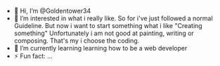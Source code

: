 - 👋 Hi, I’m @Goldentower34
- 👀 I’m interested in what i really like. So for i've just followed a normal Guideline. But now i want to start something what i like "Creating something" Unfortunately i am not good at painting, writing or composing. That's my i choose the coding. 
- 🌱 I’m currently learning learning how to be a web developer
- ⚡ Fun fact: ...

<!---
Goldentower34/Goldentower34 is a ✨ special ✨ repository because its `README.md` (this file) appears on your GitHub profile.
You can click the Preview link to take a look at your changes.
--->
